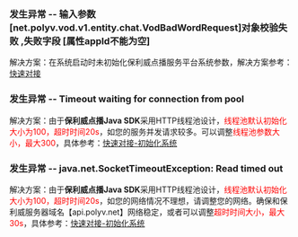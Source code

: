 ###  发生异常 -- 输入参数 [net.polyv.vod.v1.entity.chat.VodBadWordRequest]对象校验失败 ,失败字段 [属性appId不能为空] <!-- {docsify-ignore-all} -->  

解决方案：在系统启动时未初始化保利威点播服务平台系统参数，解决方案参考：[快速对接](/quick_start?id=_前提条件)

### 发生异常 -- Timeout waiting for connection from pool

解决方案：由于**保利威点播Java SDK**采用HTTP线程池设计，<font color="red">线程池默认初始化大小为100，超时时间20s</font>，如您的服务并发请求较多。可以调整<font color="red">线程池参数大小，最大300</font>，具体参考：[快速对接-初始化系统](/quick_start?id=_2初始化系统)

### 发生异常 --  java.net.SocketTimeoutException: Read timed out

解决方案：由于**保利威点播Java SDK**采用HTTP线程池设计，<font color="red">线程池默认初始化大小为100，超时时间20s</font>，如您的网络情况不理想，请调整您的网络。确保和保利威服务器域名【api.polyv.net】网络稳定，或者可以调整<font color="red">超时时间大小，最大30s</font>，具体参考：[快速对接-初始化系统](/quick_start?id=_2初始化系统)

